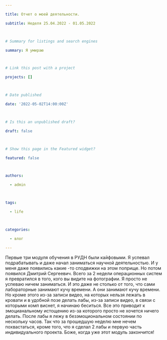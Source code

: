 ```yaml
---

title: Отчет о моей деятельности.

subtitle: Неделя 25.04.2022 - 01.05.2022



# Summary for listings and search engines

summary: Я умираю



# Link this post with a project

projects: []



# Date published

date: '2022-05-02T14:00:00Z'



# Is this an unpublished draft?

draft: false



# Show this page in the Featured widget?

featured: false



authors:

  - admin



tags:

  - life



categories:

  - влог

---
```




Первые три модуля обучения в РУДН были кайфовыми. Я успевал подрабатывать и даже начал заниматься научной деятельностью. И у меня даже появились какие -то сподвижки 
на этом поприще. Но потом появился Дмитрий Сергеевич. Всего за 2 недели операционных систем я превратился в того, кого вы видите на фотографии. Я просто не успеваю 
ничем заниматься. И это даже не столько от того, что сами лабораторные занимают кучу времени. А они занимают кучу времени. Но кроме этого из-за записи видео, на 
которых нельзя лежать в кровати и в удобной позе делать лабы, из-за записи видео, в связи с которыми комп виснет, я начинаю беситься. Все это приводит к эмоцианальному 
истощению из-за которого просто не хочется ничего делать. После лабы я лежу в безэмоциональном состоянии по нескольку часов. Так что за прошедшую неделю мне нечем
похвастаться, кроме того, что я сделал 2 лабы и первую часть индивидуального проекта. Боже, когда уже этот модуль закончится!
